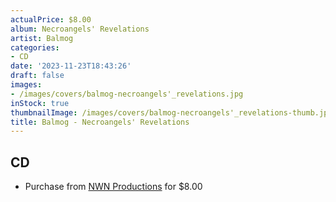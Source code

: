 ```yaml
---
actualPrice: $8.00
album: Necroangels' Revelations
artist: Balmog
categories:
- CD
date: '2023-11-23T18:43:26'
draft: false
images:
- /images/covers/balmog-necroangels'_revelations.jpg
inStock: true
thumbnailImage: /images/covers/balmog-necroangels'_revelations-thumb.jpg
title: Balmog - Necroangels' Revelations
---
```


## CD
* Purchase from [NWN Productions](http://shop.nwnprod.com/index.php?route=product/product&path=93&product_id=41555&sort=pd.name&order=ASC) for $8.00
